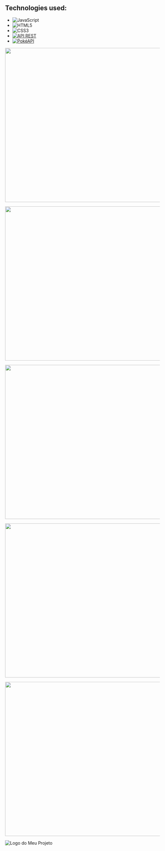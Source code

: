 ## Technologies used:
- ![JavaScript](https://img.shields.io/badge/JavaScript-%23323330.svg?style=plastic&logo=javascript&logoColor=%23F7DF1E)
- ![HTML5](https://img.shields.io/badge/HTML5-%23E34F26.svg?style=plastic&logo=html5&logoColor=white) 
- ![CSS3](https://img.shields.io/badge/CSS3-%231572B6.svg?style=plastic&logo=css3&logoColor=white) 
- [![API REST](https://img.shields.io/badge/API%20REST-%23007ACC.svg?style=plastic&logo=rest&logoColor=white)](https://exemplo-api-rest.com)
- [![PokéAPI](https://img.shields.io/badge/Pok%C3%A9API-%23333.svg?style=plastic&logo=pokemon&logoColor=white)](https://pokeapi.co/)


<p><img width="1000" height="500" src="/images/home-screen.png"></p>
<p><img width="1000" height="500" src="/img/tela.gif"></p>
<p><img width="1000" height="500" src="/img/tela.gif"></p>

<p><img width="1000" height="500" src="/img/tela.gif"></p>
<p><img width="1000" height="500" src="/img/tela.gif"></p>

![Logo do Meu Projeto](images/home-screen.png)
